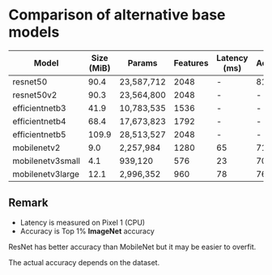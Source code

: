 # Comparison of alternative base models

| Model            | Size (MiB) | Params     | Features | Latency (ms) | Accuracy |
| ---------------- | ---------- | ---------- | -------- | ------------ | -------- |
| resnet50         | 90.4       | 23,587,712 | 2048     | -            | 81       |
| resnet50v2       | 90.3       | 23,564,800 | 2048     | -            | -        |
| efficientnetb3   | 41.9       | 10,783,535 | 1536     | -            | -        |
| efficientnetb4   | 68.4       | 17,673,823 | 1792     | -            | -        |
| efficientnetb5   | 109.9      | 28,513,527 | 2048     | -            | -        |
| mobilenetv2      | 9.0        | 2,257,984  | 1280     | 65           | 71.9     |
| mobilenetv3small | 4.1        | 939,120    | 576      | 23           | 70.4     |
| mobilenetv3large | 12.1       | 2,996,352  | 960      | 78           | 76.6     |

## Remark

- Latency is measured on Pixel 1 (CPU)
- Accuracy is Top 1% **ImageNet** accuracy

ResNet has better accuracy than MobileNet but it may be easier to overfit.

The actual accuracy depends on the dataset.

